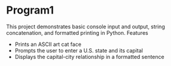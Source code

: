# Program1
This project demonstrates basic console input and output, string concatenation, and formatted printing in Python.
Features
- Prints an ASCII art cat face 
- Prompts the user to enter a U.S. state and its capital
- Displays the capital-city relationship in a formatted sentence
